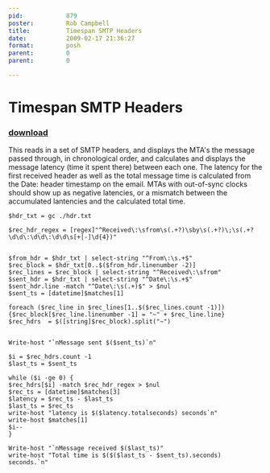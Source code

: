 ```yaml
---
pid:            879
poster:         Rob Campbell
title:          Timespan SMTP Headers
date:           2009-02-17 21:36:27
format:         posh
parent:         0
parent:         0

---
```


# Timespan SMTP Headers

### [download](879.ps1)

This reads in a set of SMTP headers, and displays the MTA's the message passed through, in chronological order, and calculates and displays the message latency (time it spent there) between each one.  The latency for the first received header as well as the total message time is calculated from the Date: header timestamp on the email.  MTAs with out-of-sync clocks should show up as negative latencies, or a mismatch between the accumulated lantencies and the calculated total time.

```posh
$hdr_txt = gc ./hdr.txt

$rec_hdr_regex = [regex]"^Received\:\sfrom\s(.+?)\sby\s(.+?)\;\s(.+?\d\d\:\d\d\:\d\d\s[+|-]\d{4})"


$from_hdr = $hdr_txt | select-string "^From\:\s.+$"
$rec_block = $hdr_txt[0..$($from_hdr.linenumber -2)]
$rec_lines = $rec_block | select-string "^Received\:\sfrom"
$sent_hdr = $hdr_txt | select-string "^Date\:\s.+$"
$sent_hdr.line -match "^Date\:\s(.+)$" > $nul
$sent_ts = [datetime]$matches[1]

foreach ($rec_line in $rec_lines[1..$($rec_lines.count -1)]){$rec_block[$rec_line.linenumber -1] = "~" + $rec_line.line}
$rec_hdrs  = $([string]$rec_block).split("~")


Write-host "`nMessage sent $($sent_ts)`n"

$i = $rec_hdrs.count -1
$last_ts = $sent_ts

while ($i -ge 0) {
$rec_hdrs[$i] -match $rec_hdr_regex > $nul
$rec_ts = [datetime]$matches[3] 
$latency = $rec_ts - $last_ts
$last_ts = $rec_ts
write-host "latency is $($latency.totalseconds) seconds`n"
write-host $matches[1]   
$i--
}

Write-host "`nMessage received $($last_ts)"
write-host "Total time is $($($last_ts - $sent_ts).seconds) seconds.`n"

```
